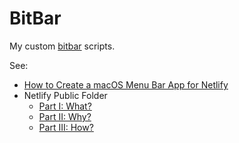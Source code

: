 # BitBar

My custom [bitbar](https://getbitbar.com) scripts.

See:

- [How to Create a macOS Menu Bar App for Netlify](https://blog.jim-nielsen.com/2019/how-to-create-a-macos-menu-bar-app-for-netlify/)
- Netlify Public Folder
  - [Part I: What?]((https://blog.jim-nielsen.com/2019/netlify-public-folder-part-i-what/))
  - [Part II: Why?](https://blog.jim-nielsen.com/2019/netlify-public-folder-part-ii-why/)
  - [Part III: How?](https://blog.jim-nielsen.com/2019/netlify-public-folder-part-iii-how/)
